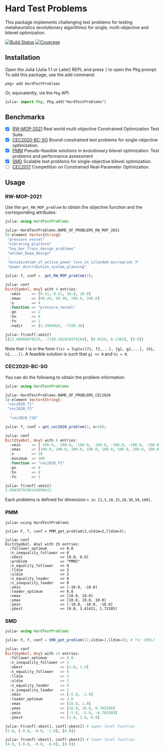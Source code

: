 # Hard Test Problems

This package implements challenging test problems for testing metaheuristics (evolutionary
algorithms) for single, multi-objective and bilevel optimization.


[![Build Status](https://github.com/jmejia8/HardTestProblems.jl/workflows/CI/badge.svg)](https://github.com/jmejia8/HardTestProblems.jl/actions)
[![Coverage](https://codecov.io/gh/jmejia8/HardTestProblems.jl/branch/main/graph/badge.svg)](https://codecov.io/gh/jmejia8/HardTestProblems.jl)


## Installation

Open the Julia (Julia 1.1 or Later) REPL and press `]` to open the Pkg prompt. To add this package, use the add command:

```
pkg> add HardTestProblems
```

Or, equivalently, via the `Pkg` API:

```julia
julia> import Pkg; Pkg.add("HardTestProblems")
```

## Benchmarks

- [x] [RW-MOP-2021](https://github.com/P-N-Suganthan/2021-RW-MOP)
      Real world multi-objective Constrained Optimization Test Suite.
- [x] [CEC2020-BC-SO](https://github.com/P-N-Suganthan/2020-Bound-Constrained-Opt-Benchmark)
      Bound-constrained test problems for single-objective optimization.
- [x] [PMM](https://doi.org/10.1016/j.amc.2021.126577) Pseudo-feasible solutions in evolutionary bilevel optimization: Test problems and performance assessment
- [x] [SMD](https://doi.org/10.1109/CEC.2012.6256557) Scalable test problems for single-objective bilevel optimization.
- [ ] [CEC2017](https://github.com/P-N-Suganthan/CEC2017)   Competition on Constrained Real-Parameter Optimization.

## Usage

### RW-MOP-2021

Use the `get_RW_MOP_problem` to obtain the objective function and the corresponding
attributes:

```julia
julia> using HardTestProblems

julia> HardTestProblems.NAME_OF_PROBLEMS_RW_MOP_2021
50-element Vector{String}:
 "pressure_vessel"
 "vibrating_platform"
 "two_bar_Truss_design_problems"
 "weldan_beam_design"
 ⋮
 "minimization_of_active_power_loss_in_islanded_microgrids_3"
 "power_distribution_system_planning"

julia> f, conf =  get_RW_MOP_problem(1);

julia> conf
Dict{Symbol, Any} with 8 entries:
  :xmin     => [0.51, 0.51, 10.0, 10.0]
  :xmax     => [99.49, 99.49, 200.0, 200.0]
  :n        => 4
  :function => "pressure_vessel"
  :gn       => 2
  :hn       => 0
  :fn       => 2
  :nadir    => [3.59649e5, -7330.38]

julia> f(conf[:xmin])
([12.40080078125, -7330.382858376184], [0.0329, 0.1305], [0.0])
```

Note that `f` is in the form `f(x) = Tuple([f1, f2,...], [g1, g2,...], [h1, h2,...])`.
A feasible solution is such that `gi <= 0` and `hi = 0`.

### CEC2020-BC-SO

You can do the following to obtain the problem information:

```julia
julia> using HardTestProblems

julia> HardTestProblems.NAME_OF_PROBLEMS_CEC2020
10-element Vector{String}:
 "cec2020_f1"
 "cec2020_f2"
  ⋮
  "cec2020_f10"

julia> f, conf = get_cec2020_problem(1, n=10);

julia> conf
Dict{Symbol, Any} with 8 entries:
  :xmin     => [-100.0, -100.0, -100.0, -100.0, -100.0, -100.0, -100.0, -100.0, -100.0, -100.0]
  :xmax     => [100.0, 100.0, 100.0, 100.0, 100.0, 100.0, 100.0, 100.0, 100.0, 100.0]
  :n        => 10
  :minimum  => 100
  :function => "cec2020_f1"
  :gn       => 0
  :hn       => 0
  :fn       => 1

julia> f(conf[:xmin])
2.0983079296144998e11
```

Each problems is defined for dimension `n in [2,5,10,15,20,30,50,100]`.

### PMM


```
julia> using HardTestProblems

julia> F, f, conf = PMM_get_problem(2,uldim=2,lldim=3);

julia> conf
Dict{Symbol, Any} with 15 entries:
  :follower_optimum      => 0.0
  :n_inequality_follower => 0
  :xbest                 => [0.0, 0.0]
  :problem               => "PMM2"
  :n_equality_follower   => 0
  :lldim                 => 3
  :uldim                 => 2
  :n_equality_leader     => 0
  :n_inequality_leader   => 0
  :xmin                  => [-10.0, -10.0]
  :leader_optimum        => 0.0
  :xmax                  => [10.0, 10.0]
  :ymax                  => [10.0, 10.0, 10.0]
  :ymin                  => [-10.0, -10.0, -10.0]
  :ybest                 => [0.0, 1.41421, 1.73205]

```

### SMD

```julia
julia> using HardTestProblems

julia> F, f, conf = SMD_get_problem(12,uldim=2,lldim=3); # for SMD12

julia> conf
Dict{Symbol, Any} with 14 entries:
  :follower_optimum      => 4.0
  :n_inequality_follower => 3
  :xbest                 => [1.0, 1.0]
  :n_equality_follower   => 0
  :lldim                 => 3
  :uldim                 => 2
  :n_equality_leader     => 0
  :n_inequality_leader   => 3
  :xmin                  => [-5.0, -1.0]
  :leader_optimum        => 3.0
  :xmax                  => [10.0, 1.0]
  :ymax                  => [10.0, 10.0, 0.785388]
  :ymin                  => [-5.0, -5.0, -0.785388]
  :ybest                 => [1.0, 1.0, 0.0]

julia> F(conf[:xbest], conf[:ybest]) # upper level function
(3.0, [-0.0, -0.0, -1.0], [0.0])

julia> f(conf[:xbest], conf[:ybest]) # lower level function
(4.0, [-0.0, -0.0, -0.0], [0.0])

```

